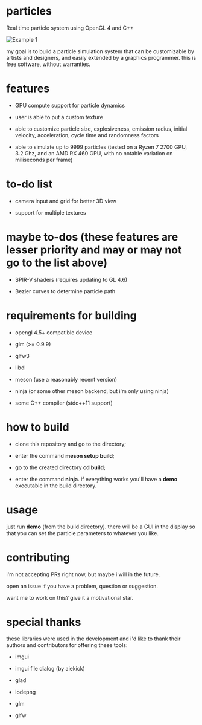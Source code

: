 # particles
Real time particle system using OpenGL 4 and C++

![Example 1](showcase/particle_example1.webp)
 
my goal is to build a particle simulation system that can be customizable by artists and designers, and easily extended by a graphics programmer. this is free software, without warranties.

# features

- GPU compute support for particle dynamics

- user is able to put a custom texture

- able to customize particle size, explosiveness, emission radius, initial velocity, acceleration, cycle time and randomness factors

- able to simulate up to 9999 particles (tested on a Ryzen 7 2700 GPU, 3.2 Ghz, and an AMD RX 460 GPU, with no notable variation on miliseconds per frame)

# to-do list

- camera input and grid for better 3D view

- support for multiple textures

# maybe to-dos (these features are lesser priority and may or may not go to the list above)

- SPIR-V shaders (requires updating to GL 4.6)

- Bezier curves to determine particle path

# requirements for building

- opengl 4.5+ compatible device

- glm (>= 0.9.9)

- glfw3

- libdl

- meson (use a reasonably recent version)

- ninja (or some other meson backend, but i'm only using ninja)

- some C++ compiler (stdc++11 support)

# how to build

- clone this repository and go to the directory;

- enter the command **meson setup build**;

- go to the created directory **cd build**;

- enter the command **ninja**. if everything works you'll have a **demo** executable in the build directory.

# usage

just run **demo** (from the build directory). there will be a GUI in the display so that you can set the particle parameters to whatever you like.

# contributing

i'm not accepting PRs right now, but maybe i will in the future.

open an issue if you have a problem, question or suggestion.

want me to work on this? give it a motivational star.

# special thanks

these libraries were used in the development and i'd like to thank their authors and contributors for offering these tools:

- imgui

- imgui file dialog (by aiekick)

- glad

- lodepng

- glm

- glfw
